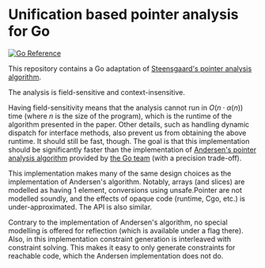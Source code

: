 # Unification based pointer analysis for Go

[![Go Reference](https://pkg.go.dev/badge/golang.org/x/tools/go/pointer.svg)](https://pkg.go.dev/golang.org/x/tools/go/pointer)

This repository contains a Go adaptation of [Steensgaard's pointer analysis algorithm][steensgaard].

The analysis is field-sensitive and context-insensitive.

Having field-sensitivity means that the analysis cannot run in $O(n\cdot\alpha(n))$ time (where $n$ is the size of the program), which is the runtime of the algorithm presented in the paper.
Other details, such as handling dynamic dispatch for interface methods, also prevent us from obtaining the above runtime.
It should still be fast, though.
The goal is that this implementation should be significantly faster than the implementation of [Andersen's pointer analysis algorithm][andersen] provided by [the Go team][gopointer] (with a precision trade-off).

This implementation makes many of the same design choices as the implementation of Andersen's algorithm.
Notably, arrays (and slices) are modelled as having 1 element, conversions using unsafe.Pointer are not modelled soundly, and the effects of opaque code (runtime, Cgo, etc.) is under-approximated.
The API is also similar.

Contrary to the implementation of Andersen's algorithm, no special modelling is offered for reflection (which is available under a flag there).
Also, in this implementation constraint generation is interleaved with constraint solving.
This makes it easy to only generate constraints for reachable code, which the Andersen implementation does not do.

[andersen]: https://citeseerx.ist.psu.edu/document?repid=rep1&type=pdf&doi=b7efe971a34a0f2482e0b2520ffb31062dcdde62
[gopointer]: https://pkg.go.dev/golang.org/x/tools/go/pointer
[steensgaard]: https://dl.acm.org/doi/abs/10.1145/237721.237727
